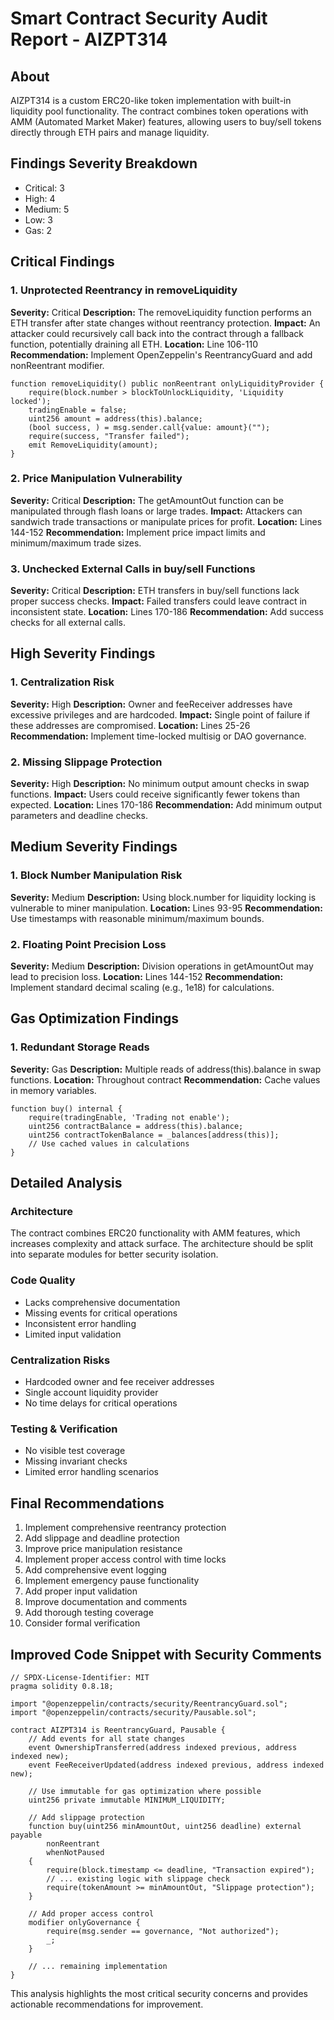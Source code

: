 
# Smart Contract Security Audit Report - AIZPT314

## About
AIZPT314 is a custom ERC20-like token implementation with built-in liquidity pool functionality. The contract combines token operations with AMM (Automated Market Maker) features, allowing users to buy/sell tokens directly through ETH pairs and manage liquidity.

## Findings Severity Breakdown
- Critical: 3
- High: 4
- Medium: 5
- Low: 3
- Gas: 2

## Critical Findings

### 1. Unprotected Reentrancy in removeLiquidity
**Severity:** Critical
**Description:** The removeLiquidity function performs an ETH transfer after state changes without reentrancy protection.
**Impact:** An attacker could recursively call back into the contract through a fallback function, potentially draining all ETH.
**Location:** Line 106-110
**Recommendation:** Implement OpenZeppelin's ReentrancyGuard and add nonReentrant modifier.

```solidity
function removeLiquidity() public nonReentrant onlyLiquidityProvider {
    require(block.number > blockToUnlockLiquidity, 'Liquidity locked');
    tradingEnable = false;
    uint256 amount = address(this).balance;
    (bool success, ) = msg.sender.call{value: amount}("");
    require(success, "Transfer failed");
    emit RemoveLiquidity(amount);
}
```

### 2. Price Manipulation Vulnerability
**Severity:** Critical
**Description:** The getAmountOut function can be manipulated through flash loans or large trades.
**Impact:** Attackers can sandwich trade transactions or manipulate prices for profit.
**Location:** Lines 144-152
**Recommendation:** Implement price impact limits and minimum/maximum trade sizes.

### 3. Unchecked External Calls in buy/sell Functions
**Severity:** Critical
**Description:** ETH transfers in buy/sell functions lack proper success checks.
**Impact:** Failed transfers could leave contract in inconsistent state.
**Location:** Lines 170-186
**Recommendation:** Add success checks for all external calls.

## High Severity Findings

### 1. Centralization Risk
**Severity:** High
**Description:** Owner and feeReceiver addresses have excessive privileges and are hardcoded.
**Impact:** Single point of failure if these addresses are compromised.
**Location:** Lines 25-26
**Recommendation:** Implement time-locked multisig or DAO governance.

### 2. Missing Slippage Protection
**Severity:** High
**Description:** No minimum output amount checks in swap functions.
**Impact:** Users could receive significantly fewer tokens than expected.
**Location:** Lines 170-186
**Recommendation:** Add minimum output parameters and deadline checks.

## Medium Severity Findings

### 1. Block Number Manipulation Risk
**Severity:** Medium
**Description:** Using block.number for liquidity locking is vulnerable to miner manipulation.
**Location:** Lines 93-95
**Recommendation:** Use timestamps with reasonable minimum/maximum bounds.

### 2. Floating Point Precision Loss
**Severity:** Medium
**Description:** Division operations in getAmountOut may lead to precision loss.
**Location:** Lines 144-152
**Recommendation:** Implement standard decimal scaling (e.g., 1e18) for calculations.

## Gas Optimization Findings

### 1. Redundant Storage Reads
**Severity:** Gas
**Description:** Multiple reads of address(this).balance in swap functions.
**Location:** Throughout contract
**Recommendation:** Cache values in memory variables.

```solidity
function buy() internal {
    require(tradingEnable, 'Trading not enable');
    uint256 contractBalance = address(this).balance;
    uint256 contractTokenBalance = _balances[address(this)];
    // Use cached values in calculations
}
```

## Detailed Analysis

### Architecture
The contract combines ERC20 functionality with AMM features, which increases complexity and attack surface. The architecture should be split into separate modules for better security isolation.

### Code Quality
- Lacks comprehensive documentation
- Missing events for critical operations
- Inconsistent error handling
- Limited input validation

### Centralization Risks
- Hardcoded owner and fee receiver addresses
- Single account liquidity provider
- No time delays for critical operations

### Testing & Verification
- No visible test coverage
- Missing invariant checks
- Limited error handling scenarios

## Final Recommendations

1. Implement comprehensive reentrancy protection
2. Add slippage and deadline protection
3. Improve price manipulation resistance
4. Implement proper access control with time locks
5. Add comprehensive event logging
6. Implement emergency pause functionality
7. Add proper input validation
8. Improve documentation and comments
9. Add thorough testing coverage
10. Consider formal verification

## Improved Code Snippet with Security Comments

```solidity
// SPDX-License-Identifier: MIT
pragma solidity 0.8.18;

import "@openzeppelin/contracts/security/ReentrancyGuard.sol";
import "@openzeppelin/contracts/security/Pausable.sol";

contract AIZPT314 is ReentrancyGuard, Pausable {
    // Add events for all state changes
    event OwnershipTransferred(address indexed previous, address indexed new);
    event FeeReceiverUpdated(address indexed previous, address indexed new);
    
    // Use immutable for gas optimization where possible
    uint256 private immutable MINIMUM_LIQUIDITY;
    
    // Add slippage protection
    function buy(uint256 minAmountOut, uint256 deadline) external payable 
        nonReentrant 
        whenNotPaused 
    {
        require(block.timestamp <= deadline, "Transaction expired");
        // ... existing logic with slippage check
        require(tokenAmount >= minAmountOut, "Slippage protection");
    }
    
    // Add proper access control
    modifier onlyGovernance {
        require(msg.sender == governance, "Not authorized");
        _;
    }
    
    // ... remaining implementation
}
```

This analysis highlights the most critical security concerns and provides actionable recommendations for improvement.
